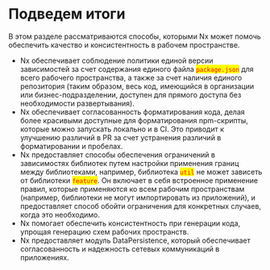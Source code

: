 # Подведем итоги

В этом разделе рассматриваются способы, которыми Nx может помочь обеспечить качество и консистентность в рабочем пространстве.

* Nx обеспечивает соблюдение политики единой версии зависимостей за счет содержания единого файла <mark style="color:red;">`package.json`</mark> для всего рабочего пространства, а также за счет наличия единого репозитория (таким образом, весь код, имеющийся в организации или бизнес-подразделении, доступен для прямого доступа без необходимости развертывания).
* Nx обеспечивает согласованность форматирования кода, делая более красивыми доступные для форматирования npm-скрипты, которые можно запускать локально и в CI. Это приводит к улучшению различий в PR за счет устранения различий в форматировании и пробелах.
* Nx предоставляет способы обеспечения ограничений в зависимостях библиотек путем настройки применения границ между библиотеками, например, библиотека <mark style="color:red;">`util`</mark> не может зависеть от библиотеки <mark style="color:red;">`feature`</mark>. Он включает в себя встроенное применение правил, которые применяются ко всем рабочим пространствам (например, библиотеки не могут импортировать из приложений), и предоставляет способ обойти ограничения для конкретных случаев, когда это необходимо.
* Nx помогает обеспечить консистентность при генерации кода, упрощая генерацию схем рабочих пространств.
* Nx предоставляет модуль DataPersistence, который обеспечивает согласованность и надежность сетевых коммуникаций в приложениях.
